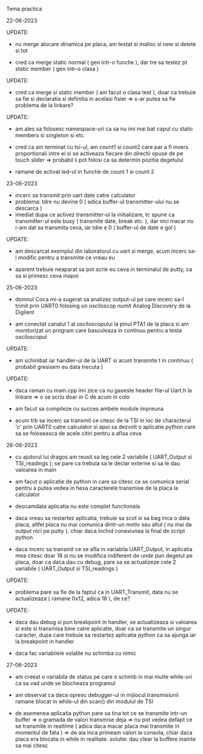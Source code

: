 Tema practica

22-06-2023

UPDATE:

- nu merge alocare dinamica pe placa, am testat si malloc si new si delete si tot

- cred ca merge static normal ( gen intr-o functie ), dar tre sa testez pt static member ( gen intr-o clasa )

UPDATE:

- cred ca merge si static member ( am facut o clasa test ), doar ca trebuie sa fie si declaratia si definitia in acelasi fisier => s-ar putea sa fie problema de la linkare?

UPDATE:

- am ales sa folosesc namespace-uri ca sa nu imi mai bat capul cu static members si singleton si etc.

- cred ca am terminat cu tsi-ul, am count1 si count2 care par a fi invers proportionali intre ei si se activeaza fiecare din directii opuse de pe touch slider => probabil ii pot folosi ca sa determin pozitia degetului

- ramane de activat led-ul in functie de count 1 si count 2

23-06-2023

- incerc sa transmit prin uart date catre calculator
- problema: tdre nu devine 0 ( adica buffer-ul transmitter-ului nu se descarca )
- imediat dupa ce activez transmitter-ul la initializare, tc spune ca transmitter-ul este busy ( transmite date, break etc. ), dar nici macar nu i-am dat sa transmita ceva, iar tdre e 0 ( buffer-ul de date e gol )

UPDATE:

- am descarcat exemplul din laboratorul cu uart si merge, acum incerc sa-l modific pentru a transmite ce vreau eu

- aparent trebuie neaparat sa pot scrie eu ceva in terminalul de putty, ca sa si primesc ceva inapoi

25-06-2023

- domnul Coca mi-a sugerat sa analizez output-ul pe care incerc sa-l trimit prin UART0 folosing un osciloscop numit Analog Discovery de la Digilent

- am conectat canalul 1 al osciloscopului la pinul PTA1 de la placa si am monitorizat un program care basculeaza in continuu pentru a testa osciloscopul

UPDATE:

- am schimbat iar handler-ul de la UART si acum transmite t in continuu ( probabil gresisem eu data trecuta )

UPDATE:

- daca raman cu main.cpp imi zice ca nu gaseste header file-ul Uart.h la linkare => o sa scriu doar in C de acum in colo

- am facut sa compileze cu succes ambele module impreuna

- acum trb sa incerc sa transmit ce citesc de la TSI in loc de characterul 'c' prin UART0 catre calculator si apoi sa dezvolt o aplicatie python care sa se foloseasca de acele citiri pentru a afisa ceva

26-06-2023

- cu ajutorul lui dragos am reusit sa leg cele 2 variabile ( UART_Output si TSI_readings ); se pare ca trebuia sa le declar externe si sa le dau valoarea in main

- am facut o aplicatie de python in care sa citesc ce se comunica serial pentru a putea vedea in hexa caracterele transmise de la placa la calculator

- deocamdata aplicatia nu este complet functionala

- daca vreau sa restartez aplicatia, trebuie sa scot si sa bag inca o data placa, altfel placa nu mai comunica dintr-un motiv sau altul ( nu mai da output nici pe putty ), chiar daca inchid conexiunea la final de script python

- daca incerc sa transmit ce se afla in variabila UART_Output, in aplicatia mea citesc doar 18 si nu se modifica indiferent de unde pun degetul pe placa, doar ca daca dau cu debug, pare sa se actualizeze cele 2 variabile ( UART_Output si TSI_readings )

UPDATE:

- problema pare sa fie de la faptul ca in UART_Transmit, data nu se actualizeaza ( ramane 0x12, adica 18 ), de ce?

UPDATE:

- daca dau debug si pun breakpoint in handler, se actualizeaza si valoarea si este si transmisa bine catre aplicatie, doar ca se transmite un singur caracter, dupa care trebuie sa restartez aplicatia python ca sa ajunga iar la breakpoint in handler

- daca fac variabilele volatile nu schimba cu nimic

27-06-2023

- am creeat o variabila de status pe care o schimb in mai multe while-uri ca sa vad unde se blocheaza programul

- am observat ca daca opresc debugger-ul in mijlocul transmisiunii ramane blocat in while-ul din scan() din modulul de TSI

- de asemenea aplicatia python pare sa tina tot ce se transmite intr-un buffer => o gramada de valori transmise deja => nu pot vedea defapt ce se transmite in realtime ( adica daca macar placa mai transmite in momentul de fata )
=> de aia inca primeam valori la consola, chiar daca placa era blocata in while in realitate. solutie: dau clear la buffere inainte sa mai citesc